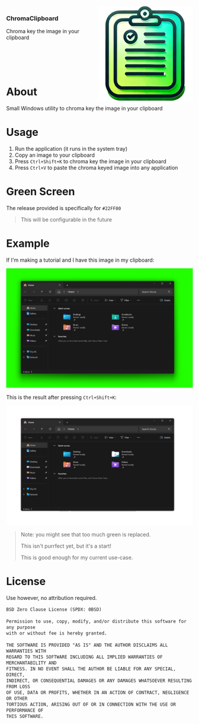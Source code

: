 <img src="Resources/icon-256.png" align="right" />

### ChromaClipboard
Chroma key the image in your clipboard

<br />
<br />
<br />
<br />

# About

Small Windows utility to chroma key the image in your clipboard

# Usage

1. Run the application (it runs in the system tray)
1. Copy an image to your clipboard
1. Press `Ctrl+Shift+K` to chroma key the image in your clipboard
1. Press `Ctrl+V` to paste the chroma keyed image into any application

# Green Screen

The release provided is specifically for `#22FF00`

> This will be configurable in the future

# Example

If I'm making a tutorial and I have this image in my clipboard:

![Image with green background](Resources/screenshots/green.png)

This is the result after pressing `Ctrl+Shift+K`:

![Image with chroma keyed background](Resources/screenshots/chroma-keyed.png)

> Note: you might see that too much green is replaced.
>
> This isn't purrfect yet, but it's a start!
>
> This is good enough for my current use-case.

# License

Use however, no attribution required.

```
BSD Zero Clause License (SPDX: 0BSD)

Permission to use, copy, modify, and/or distribute this software for any purpose
with or without fee is hereby granted.

THE SOFTWARE IS PROVIDED "AS IS" AND THE AUTHOR DISCLAIMS ALL WARRANTIES WITH
REGARD TO THIS SOFTWARE INCLUDING ALL IMPLIED WARRANTIES OF MERCHANTABILITY AND
FITNESS. IN NO EVENT SHALL THE AUTHOR BE LIABLE FOR ANY SPECIAL, DIRECT,
INDIRECT, OR CONSEQUENTIAL DAMAGES OR ANY DAMAGES WHATSOEVER RESULTING FROM LOSS
OF USE, DATA OR PROFITS, WHETHER IN AN ACTION OF CONTRACT, NEGLIGENCE OR OTHER
TORTIOUS ACTION, ARISING OUT OF OR IN CONNECTION WITH THE USE OR PERFORMANCE OF
THIS SOFTWARE.
```
